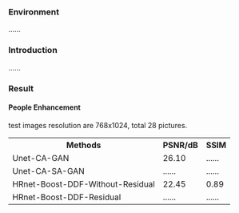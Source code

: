<!DOCTYPE html>
<html>
<body>
  <h3> Environment </h3>
  <p> ...... </p>
  <h3> Introduction </h3>
  <p> ...... </p>
  <h3> Result </h3>
  <h4> People Enhancement </h4>
  <p> test images resolution are 768x1024, total 28 pictures. </p>
    <table style="width:100%">
      <tr>
        <th>Methods</th>
        <th>PSNR/dB</th> 
        <th>SSIM</th>
      </tr>
      <tr>
        <td>Unet-CA-GAN</td>
        <td>26.10</td>
        <td>......</td>
      </tr>
      <tr>
        <td>Unet-CA-SA-GAN</td>
        <td>......</td>
        <td>......</td>
      </tr>
      <tr>
        <td>HRnet-Boost-DDF-Without-Residual</td>
        <td>22.45</td>
        <td>0.89</td>
      </tr>
      <tr>
        <td>HRnet-Boost-DDF-Residual</td>
        <td>......</td>
        <td>......</td>
      </tr>
    </table>
</body>
</html>

